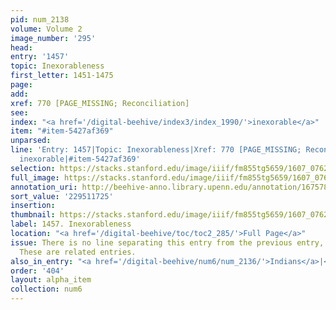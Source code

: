 ```yaml
---
pid: num_2138
volume: Volume 2
image_number: '295'
head:
entry: '1457'
topic: Inexorableness
first_letter: 1451-1475
page:
add:
xref: 770 [PAGE_MISSING; Reconciliation]
see:
index: "<a href='/digital-beehive/index3/index_1990/'>inexorable</a>"
item: "#item-5427af369"
unparsed:
line: 'Entry: 1457|Topic: Inexorableness|Xref: 770 [PAGE_MISSING; Reconciliation]|Index:
  inexorable|#item-5427af369'
selection: https://stacks.stanford.edu/image/iiif/fm855tg5659/1607_0762/349,1725,2461,299/full/0/default.jpg
full_image: https://stacks.stanford.edu/image/iiif/fm855tg5659/1607_0762/full/full/0/default.jpg
annotation_uri: http://beehive-anno.library.upenn.edu/annotation/1675789505421
sort_value: '229511725'
insertion:
thumbnail: https://stacks.stanford.edu/image/iiif/fm855tg5659/1607_0762/349,1725,600,180/250,/0/default.jpg
label: 1457. Inexorableness
location: "<a href='/digital-beehive/toc/toc2_285/'>Full Page</a>"
issue: There is no line separating this entry from the previous entry, 1457 [Exorable].
  These are related entries.
also_in_entry: "<a href='/digital-beehive/num6/num_2136/'>Indians</a>|<a href='/digital-beehive/num6/num_2137/'>Exorable</a>"
order: '404'
layout: alpha_item
collection: num6
---
```

